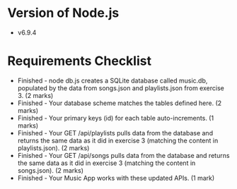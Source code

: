 # Version of Node.js 
* v6.9.4

# Requirements Checklist
* Finished - node db.js creates a SQLite database called music.db, populated by the data from songs.json and playlists.json from exercise 3. (2 marks)
* Finished - Your database scheme matches the tables defined here. (2 marks)
* Finished - Your primary keys (id) for each table auto-increments. (1 marks)
* Finished - Your GET /api/playlists pulls data from the database and returns the same data as it did in exercise 3 (matching the content in playlists.json). (2 marks)
* Finished - Your GET /api/songs pulls data from the database and returns the same data as it did in exercise 3 (matching the content in songs.json). (2 marks)
* Finished - Your Music App works with these updated APIs. (1 mark)